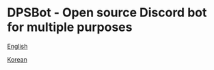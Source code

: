 # DPSBot - Open source Discord bot for multiple purposes


[English](/en/index.md)

[Korean](/ko/index.md)
